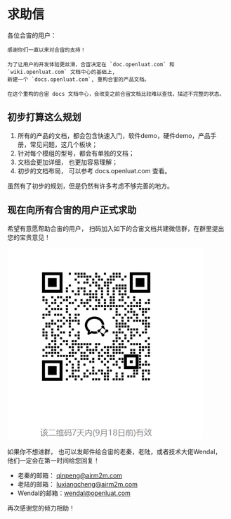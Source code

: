 # 求助信

各位合宙的用户：

    感谢你们一直以来对合宙的支持！

    为了让用户的开发体验更丝滑，合宙决定在 `doc.openluat.com` 和 `wiki.openluat.com` 文档中心的基础上,
    新建一个 `docs.openluat.com`, 重构合宙的产品文档。

    在这个重构的合宙 docs 文档中心，会改变之前合宙文档比较难以查找，描述不完整的状态。

## 初步打算这么规划

1. 所有的产品的文档，都会包含快速入门，软件demo，硬件demo，产品手册，常见问题，这几个板块；
2. 针对每个模组的型号，都会有单独的文档；
3. 文档会更加详细， 也更加容易理解；
4. 初步的文档布局， 可以参考 docs.openluat.com 查看。

虽然有了初步的规划，但是仍然有许多考虑不够完善的地方。

## 现在向所有合宙的用户正式求助

希望有意愿帮助合宙的用户， 扫码加入如下的合宙文档共建微信群，在群里提出您的宝贵意见！

![微信群图片](image/askforhelp1.png)

如果你不想进群， 也可以发邮件给合宙的老秦，老陆，或者技术大佬Wendal， 他们一定会在第一时间给您回复！

* 老秦的邮箱：  qinpeng@airm2m.com
* 老陆的邮箱：   luxiangcheng@airm2m.com
* Wendal的邮箱：wendal@openluat.com

再次感谢您的倾力相助！
